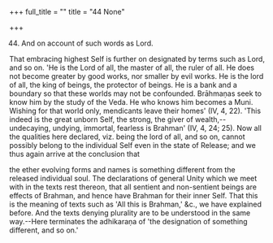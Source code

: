 +++
full_title = ""
title = "44 None"

+++


44. And on account of such words as Lord.

That embracing highest Self is further on designated by terms such as Lord, and so on. 'He is the Lord of all, the master of all, the ruler of all. He does not become greater by good works, nor smaller by evil works. He is the lord of all, the king of beings, the protector of beings. He is a bank and a boundary so that these worlds may not be confounded. Brāhmaṇas seek to know him by the study of the Veda. He who knows him becomes a Muni. Wishing for that world only, mendicants leave their homes' (IV, 4, 22). 'This indeed is the great unborn Self, the strong, the giver of wealth,--undecaying, undying, immortal, fearless is Brahman' (IV, 4, 24; 25). Now all the qualities here declared, viz. being the lord of all, and so on, cannot possibly belong to the individual Self even in the state of Release; and we thus again arrive at the conclusion that

the ether evolving forms and names is something different from the released individual soul. The declarations of general Unity which we meet with in the texts rest thereon, that all sentient and non-sentient beings are effects of Brahman, and hence have Brahman for their inner Self. That this is the meaning of texts such as 'All this is Brahman,' &c., we have explained before. And the texts denying plurality are to be understood in the same way.--Here terminates the adhikaraṇa of 'the designation of something different, and so on.'

